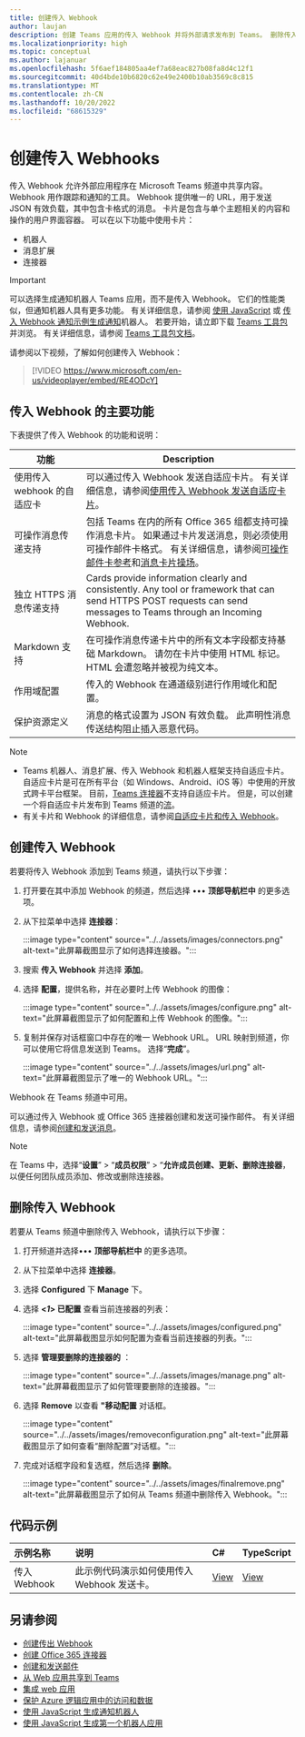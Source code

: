```yaml
---
title: 创建传入 Webhook
author: laujan
description: 创建 Teams 应用的传入 Webhook 并将外部请求发布到 Teams。 删除传入 Webhook。 示例代码 (C#，Node.js) 使用传入 Webhook 发送卡片。
ms.localizationpriority: high
ms.topic: conceptual
ms.author: lajanuar
ms.openlocfilehash: 5f6aef184805aa4ef7a68eac827b08fa8d4c12f1
ms.sourcegitcommit: 40d4bde10b6820c62e49e2400b10ab3569c8c815
ms.translationtype: MT
ms.contentlocale: zh-CN
ms.lasthandoff: 10/20/2022
ms.locfileid: "68615329"
---
```

# <a name="create-incoming-webhooks"></a>创建传入 Webhooks

传入 Webhook 允许外部应用程序在 Microsoft Teams 频道中共享内容。 Webhook 用作跟踪和通知的工具。 Webhook 提供唯一的 URL，用于发送 JSON 有效负载，其中包含卡格式的消息。 卡片是包含与单个主题相关的内容和操作的用户界面容器。 可以在以下功能中使用卡片：

* 机器人
* 消息扩展
* 连接器

> [!IMPORTANT]
> 可以选择生成通知机器人 Teams 应用，而不是传入 Webhook。 它们的性能类似，但通知机器人具有更多功能。 有关详细信息，请参阅 [使用 JavaScript](../../sbs-gs-notificationbot.yml) 或 [传入 Webhook 通知示例生成通知](https://github.com/OfficeDev/TeamsFx-Samples/tree/dev/incoming-webhook-notification)机器人。 若要开始，请立即下载 [Teams 工具包](https://marketplace.visualstudio.com/items?itemName=TeamsDevApp.ms-teams-vscode-extension) 并浏览。 有关详细信息，请参阅 [Teams 工具包文档](../../toolkit/teams-toolkit-fundamentals.md)。

请参阅以下视频，了解如何创建传入 Webhook：
<br>
> [!VIDEO https://www.microsoft.com/en-us/videoplayer/embed/RE4ODcY]

## <a name="key-features-of-an-incoming-webhook"></a>传入 Webhook 的主要功能

下表提供了传入 Webhook 的功能和说明：

| 功能 | Description |
| -------- | ----------- |
|使用传入 webhook 的自适应卡 | 可以通过传入 Webhook 发送自适应卡片。 有关详细信息，请参阅[使用传入 Webhook 发送自适应卡片](../../webhooks-and-connectors/how-to/connectors-using.md#send-adaptive-cards-using-an-incoming-webhook)。|
|可操作消息传递支持|包括 Teams 在内的所有 Office 365 组都支持可操作消息卡片。 如果通过卡片发送消息，则必须使用可操作邮件卡格式。 有关详细信息，请参阅[可操作邮件卡参考](/outlook/actionable-messages/message-card-reference)和[消息卡片操场](https://messagecardplayground.azurewebsites.net)。|
|独立 HTTPS 消息传递支持|Cards provide information clearly and consistently. Any tool or framework that can send HTTPS POST requests can send messages to Teams through an Incoming Webhook.|
|Markdown 支持|在可操作消息传递卡片中的所有文本字段都支持基础 Markdown。 请勿在卡片中使用 HTML 标记。 HTML 会遭忽略并被视为纯文本。|
|作用域配置|传入的 Webhook 在通道级别进行作用域化和配置。|
|保护资源定义|消息的格式设置为 JSON 有效负载。 此声明性消息传送结构阻止插入恶意代码。|

<!--- TBD: A note should be short and eye-catching. No need to put a list item inside a Note or any admonition for that matter. Re-write the below list item.
--->

> [!NOTE]
>
> * Teams 机器人、消息扩展、传入 Webhook 和机器人框架支持自适应卡片。 自适应卡片是可在所有平台（如 Windows、Android、iOS 等）中使用的开放式跨卡平台框架。 目前，[Teams 连接器](../../webhooks-and-connectors/how-to/connectors-creating.md)不支持自适应卡片。 但是，可以创建一个将自适应卡片发布到 Teams 频道的[流](https://flow.microsoft.com/blog/microsoft-flow-in-microsoft-teams/)。
> * 有关卡片和 Webhook 的详细信息，请参阅[自适应卡片和传入 Webhook](~/task-modules-and-cards/what-are-cards.md#adaptive-cards-and-incoming-webhooks)。

## <a name="create-an-incoming-webhook"></a>创建传入 Webhook

若要将传入 Webhook 添加到 Teams 频道，请执行以下步骤：

1. 打开要在其中添加 Webhook 的频道，然后选择 &#8226;&#8226;&#8226; **顶部导航栏中** 的更多选项。
1. 从下拉菜单中选择 **连接器**：

   :::image type="content" source="../../assets/images/connectors.png" alt-text="此屏幕截图显示了如何选择连接器。":::

1. 搜索 **传入 Webhook** 并选择 **添加**。
1. 选择 **配置**，提供名称，并在必要时上传 Webhook 的图像：

   :::image type="content" source="../../assets/images/configure.png" alt-text="此屏幕截图显示了如何配置和上传 Webhook 的图像。":::

1. 复制并保存对话框窗口中存在的唯一 Webhook URL。 URL 映射到频道，你可以使用它将信息发送到 Teams。 选择“**完成**”。

   :::image type="content" source="../../assets/images/url.png" alt-text="此屏幕截图显示了唯一的 Webhook URL。":::

Webhook 在 Teams 频道中可用。

可以通过传入 Webhook 或 Office 365 连接器创建和发送可操作邮件。 有关详细信息，请参阅[创建和发送消息](~/webhooks-and-connectors/how-to/connectors-using.md)。

> [!NOTE]
> 在 Teams 中，选择“**设置**” > “**成员权限**” > “**允许成员创建、更新、删除连接器**，以便任何团队成员添加、修改或删除连接器。

## <a name="remove-an-incoming-webhook"></a>删除传入 Webhook

若要从 Teams 频道中删除传入 Webhook，请执行以下步骤：

1. 打开频道并选择&#8226;&#8226;&#8226; **顶部导航栏中** 的更多选项。
1. 从下拉菜单中选择 **连接器**。
1. 选择 **Configured** 下 **Manage** 下。
1. 选择 **<*1*> 已配置** 查看当前连接器的列表：

   :::image type="content" source="../../assets/images/configured.png" alt-text="此屏幕截图显示如何配置为查看当前连接器的列表。":::

1. 选择 **管理要删除的连接器的** ：

   :::image type="content" source="../../assets/images/manage.png" alt-text="此屏幕截图显示了如何管理要删除的连接器。":::

1. 选择 **Remove** 以查看 **"移动配置** 对话框。

   :::image type="content" source="../../assets/images/removeconfiguration.png" alt-text="此屏幕截图显示了如何查看“删除配置”对话框。":::

1. 完成对话框字段和复选框，然后选择 **删除**。

   :::image type="content" source="../../assets/images/finalremove.png" alt-text="此屏幕截图显示了如何从 Teams 频道中删除传入 Webhook。":::

## <a name="code-sample"></a>代码示例

| 示例名称           | 说明 | C#    |  TypeScript |
|:---------------------|:--------------|:---------|:--------|
|传入 Webhook|此示例代码演示如何使用传入 Webhook 发送卡。 |[View](https://github.com/OfficeDev/Microsoft-Teams-Samples/tree/main/samples/incoming-webhook/csharp)|[View](https://github.com/OfficeDev/TeamsFx-Samples/tree/release/incoming-webhook-notification) |

## <a name="see-also"></a>另请参阅

* [创建传出 Webhook](~/webhooks-and-connectors/how-to/add-outgoing-webhook.md)
* [创建 Office 365 连接器](~/webhooks-and-connectors/how-to/connectors-creating.md)
* [创建和发送邮件](~/webhooks-and-connectors/how-to/connectors-using.md)
* [从 Web 应用共享到 Teams](~/concepts/build-and-test/share-to-teams-from-web-apps.md)
* [集成 web 应用](~/samples/integrate-web-apps-overview.md)
* [保护 Azure 逻辑应用中的访问和数据](/azure/logic-apps/logic-apps-securing-a-logic-app)
* [使用 JavaScript 生成通知机器人](../../sbs-gs-notificationbot.yml)
* [使用 JavaScript 生成第一个机器人应用](../../sbs-gs-bot.yml)
